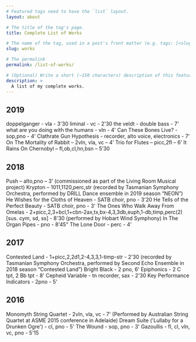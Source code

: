 ```yaml
---
# Featured tags need to have the `list` layout.
layout: about

# The title of the tag's page.
title: Complete List of Works

# The name of the tag, used in a post's front matter (e.g. tags: [<slug>]).
slug: works

# The permalink
permalink: /list-of-works/

# (Optional) Write a short (~150 characters) description of this featured tag.
description: >
  A list of my complete works.
---
```



## 2019

doppelganger - vla - 3'30
liminal - vc - 2'30
the veldt - double bass - 7'
what are you doing with the humans - vln - 4'
Can These Bones Live? - sop,pno - 4'
Clathrate Gun Hypothesis - recorder, alto voice, electronics - 7'
On The Mortality of Rabbit – 2vln, vla, vc – 4’
Trio for Flutes – picc,2fl – 6’
It Rains On Chernobyl – fl,ob,cl,hn,bsn – 5’30

## 2018

Push – alto,pno – 3’ (commissioned as part of the Living Room Musical project)
Krypton – 1011,1120,perc,str (recorded by Tasmanian Symphony Orchestra, performed by DRILL Dance ensemble in 2019 season “NEON”)
He Wishes for the Cloths of Heaven - SATB choir, pno - 3'20
He Tells of the Perfect Beauty - SATB choir, pno - 3'
The Ones Who Walk Away From Omelas - 2+picc,2,3+bcl,1+cbn-2ax,tx,bx-4,3,3db,euph,1-db,timp,perc(2)[sus. cym, sd, ss] - 8'30 (performed by Hobart Wind Symphony)
In The Organ Pipes - pno - 8'45"
The Lone Door - perc - 4'
## 2017

Contested Land - 1+picc,2,2d1,2-4,3,3,1-timp-str - 2'30 (recorded by Tasmanian Symphony Orchestra, performed by Second Echo Ensemble in 2018 season “Contested Land”)
Bright Black - 2 pno, 6'
Epiphonics - 2 C tpt, 2 Bb tpt - 8'
Cepheid Variable - tn recorder, sax - 2'30
Key Performance Indicators - 2pno - 5'
## 2016

Monomyth String Quartet - 2vln, vla, vc - 7' (Performed by Australian String Quartet at ASME 2015 conference in Adelaide)
Dream Suite ('Lullaby for a Drunken Ogre') - cl, pno - 5'
The Wound - sop, pno - 3'
Gazoullis - fl, cl, vln, vc, pno - 5'15
